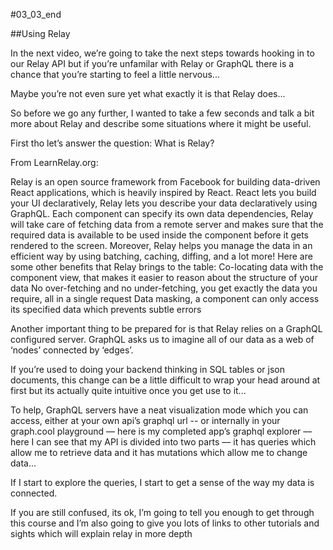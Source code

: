 #03_03_end

##Using Relay

In the next video, we’re going to take the next steps towards hooking in to our Relay API but if you’re unfamilar with Relay or GraphQL there is a chance that you’re starting to feel a little nervous...

Maybe you’re not even sure yet what exactly it is that Relay does...

So before we go any further, I wanted to take a few seconds and talk a bit more about Relay and describe some situations where it might be useful.

First tho let’s answer the question: What is Relay?

From LearnRelay.org:

Relay is an open source framework from Facebook for building data-driven React applications, which is heavily inspired by React. React lets you build your UI declaratively, Relay lets you describe your data declaratively using GraphQL. Each component can specify its own data dependencies, Relay will take care of fetching data from a remote server and makes sure that the required data is available to be used inside the component before it gets rendered to the screen. Moreover, Relay helps you manage the data in an efficient way by using batching, caching, diffing, and a lot more! Here are some other benefits that Relay brings to the table:
Co-locating data with the component view, that makes it easier to reason about the structure of your data
No over-fetching and no under-fetching, you get exactly the data you require, all in a single request
Data masking, a component can only access its specified data which prevents subtle errors



Another important thing to be prepared for is that Relay relies on a GraphQL configured server. GraphQL asks us to imagine all of our data as a web of ‘nodes’ connected by ‘edges’.

If you’re used to doing your backend thinking in SQL tables or json documents, this change can be a little difficult to wrap your head around at first but its actually quite intuitive once you get use to it...

To help, GraphQL servers have a neat visualization mode which you can access, either at your own api’s graphql url -- or internally in your graph.cool playground –– here is my completed app’s graphql explorer –– here I can see that my API is divided into two parts –– it has queries which allow me to retrieve data and it has mutations which allow me to change data...

If I start to explore the queries, I start to get a sense of the way my data is connected.

If you are still confused, its ok, I’m going to tell you enough to get through this course and I’m also going to give you lots of links to other tutorials and sights which will explain relay in more depth  
